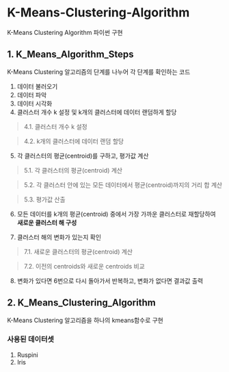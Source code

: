 # K-Means-Clustering-Algorithm
K-Means Clustering Algorithm 파이썬 구현

## 1. K_Means_Algorithm_Steps
K-Means Clustering 알고리즘의 단계를 나누어 각 단계를 확인하는 코드
1. 데이터 불러오기
2. 데이터 파악
3. 데이터 시각화
4. 클러스터 개수 k 설정 및 k개의 클러스터에 데이터 랜덤하게 할당

> 4.1. 클러스터 개수 k 설정

> 4.2. k개의 클러스터에 데이터 랜덤 할당

5. 각 클러스터의 평균(centroid)를 구하고, 평가값 계산

> 5.1. 각 클러스터의 평균(centroid) 계산

> 5.2. 각 클러스터 안에 있는 모든 데이터에서 평균(centroid)까지의 거리 합 계산

> 5.3. 평가값 산출

6. 모든 데이터를 k개의 평균(centroid) 중에서 가장 가까운 클러스터로 재할당하여 **새로운 클러스터 해 구성**

7. 클러스터 해의 변화가 있는지 확인

> 7.1. 새로운 클러스터의 평균(centroid) 계산

> 7.2. 이전의 centroids와 새로운 centroids 비교

8. 변화가 있다면 6번으로 다시 돌아가서 반복하고, 변화가 없다면 결과값 출력


## 2. K_Means_Clustering_Algorithm
K-Means Clustering 알고리즘을 하나의 kmeans함수로 구현

### 사용된 데이터셋
1. Ruspini
2. Iris
